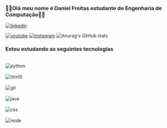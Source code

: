 ### 👨‍💻Olá meu nome é Daniel Freitas estudante de Engenharia de Computação👨‍💻
[![linkedin](https://img.shields.io/badge/LinkedIn-0077B5?style=for-the-badge&logo=linkedin&logoColor=white)](https://www.linkedin.com/in/daniel-freitas-26a8a8267/)

[![youtube](https://img.shields.io/badge/YouTube-FF0000?style=for-the-badge&logo=youtube&logoColor=white)](https://www.youtube.com/channel/UCfBto-R6bb9n-Q_0-CUoz8g)
[![instagram](https://img.shields.io/badge/Instagram-E4405F?style=for-the-badge&logo=instagram&logoColor=white)](https://instagram.com/danielprojetosps?igshid=NzMyMjgxZWIzNw==)
![Anurag's GitHub stats](https://github-readme-stats.vercel.app/api?username=DanielFreitassc&show_icons=true&theme=radical)
### Estou estudando as seguintes tecnologias
<div style="display: inline_block"><br/>
 <img align="center" alt="python" src="https://img.shields.io/badge/Python-3776AB?style=for-the-badge&logo=python&logoColor=white"/>
 <div style="display: inline_block"><br/>
 <img align="center" alt="html5" src="https://img.shields.io/badge/HTML-239120?style=for-the-badge&logo=html5&logoColor=white"/>
 <div style="display: inline_block"><br/>
 <img align="center" alt="git" src="https://img.shields.io/badge/GIT-E44C30?style=for-the-badge&logo=git&logoColor=white"/>
  <div style="display: inline_block"><br/>
 <img align="center" alt="java" src="https://img.shields.io/badge/JavaScript-323330?style=for-the-badge&logo=javascript&logoColor=F7DF1E"/>
  <div style="display: inline_block"><br/>
 <img align="center" alt="css" src="https://img.shields.io/badge/CSS-239120?&style=for-the-badge&logo=css3&logoColor=white"/>
 <div style="display: inline_block"><br/>
 <img align="center" alt="node" src="https://img.shields.io/badge/Node.js-43853D?style=for-the-badge&logo=node.js&logoColor=white"/>

